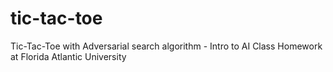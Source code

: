 # tic-tac-toe
Tic-Tac-Toe with Adversarial search algorithm - Intro to AI Class Homework at Florida Atlantic University
